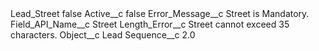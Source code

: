 <?xml version="1.0" encoding="UTF-8"?>
<CustomMetadata xmlns="http://soap.sforce.com/2006/04/metadata" xmlns:xsi="http://www.w3.org/2001/XMLSchema-instance" xmlns:xsd="http://www.w3.org/2001/XMLSchema">
    <label>Lead_Street</label>
    <protected>false</protected>
    <values>
        <field>Active__c</field>
        <value xsi:type="xsd:boolean">false</value>
    </values>
    <values>
        <field>Error_Message__c</field>
        <value xsi:type="xsd:string">Street is Mandatory.</value>
    </values>
    <values>
        <field>Field_API_Name__c</field>
        <value xsi:type="xsd:string">Street</value>
    </values>
    <values>
        <field>Length_Error__c</field>
        <value xsi:type="xsd:string">Street cannot exceed 35 characters.</value>
    </values>
    <values>
        <field>Object__c</field>
        <value xsi:type="xsd:string">Lead</value>
    </values>
    <values>
        <field>Sequence__c</field>
        <value xsi:type="xsd:double">2.0</value>
    </values>
</CustomMetadata>
